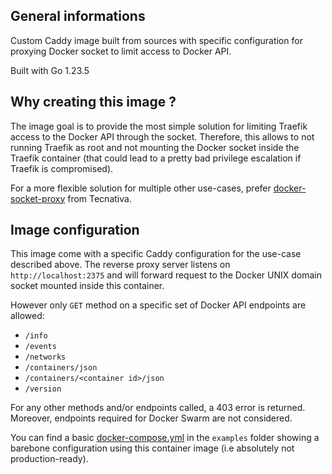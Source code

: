 ## General informations

Custom Caddy image built from sources with specific configuration for proxying Docker socket to limit access to Docker API.

Built with Go 1.23.5

## Why creating this image ?

The image goal is to provide the most simple solution for limiting Traefik access to the Docker API through the socket. Therefore, this allows to not running Traefik as root and not mounting the Docker socket inside the Traefik container (that could lead to a pretty bad privilege escalation if Traefik is compromised).

For a more flexible solution for multiple other use-cases, prefer [docker-socket-proxy](https://github.com/Tecnativa/docker-socket-proxy) from Tecnativa.

## Image configuration

This image come with a specific Caddy configuration for the use-case described above. The reverse proxy server listens on `http://localhost:2375` and will forward request to the Docker UNIX domain socket mounted inside this container.

However only `GET` method on a specific set of Docker API endpoints are allowed:
- `/info`
- `/events`
- `/networks`
- `/containers/json`
- `/containers/<container id>/json`
- `/version`

For any other methods and/or endpoints called, a 403 error is returned. Moreover, endpoints required for Docker Swarm are not considered.

You can find a basic [docker-compose.yml](./examples/docker-compose.yml) in the `examples` folder showing a barebone configuration using this container image (i.e absolutely not production-ready).